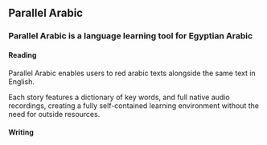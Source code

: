 ## Parallel Arabic

### Parallel Arabic is a language learning tool for Egyptian Arabic 
#### Reading
Parallel Arabic enables users to red arabic texts alongside the same text in English.

Each story features a dictionary of key words, and full native audio recordings, creating a fully self-contained learning environment without the need for outside resources.

#### Writing 

